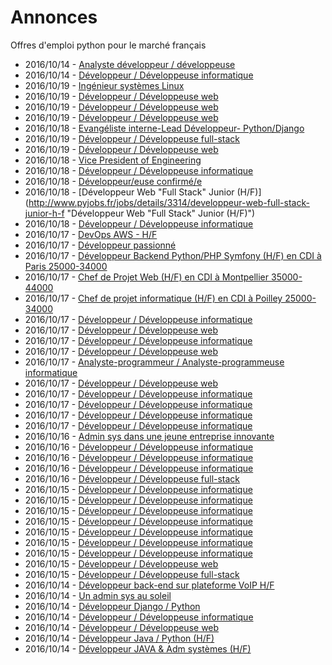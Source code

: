 # Annonces

Offres d'emploi python pour le marché français

* 2016/10/14 - [Analyste développeur / développeuse](http://www.pyjobs.fr/jobs/details/3271/analyste-developpeur-developpeuse "Analyste développeur / développeuse")
* 2016/10/14 - [Développeur / Développeuse informatique](http://www.pyjobs.fr/jobs/details/3276/developpeur-developpeuse-informatique "Développeur / Développeuse informatique")
* 2016/10/19 - [Ingénieur systèmes Linux](http://www.pyjobs.fr/jobs/details/3318/ingenieur-systemes-linux "Ingénieur systèmes Linux")
* 2016/10/19 - [Développeur / Développeuse web](http://www.pyjobs.fr/jobs/details/3320/developpeur-developpeuse-web "Développeur / Développeuse web")
* 2016/10/19 - [Développeur / Développeuse web](http://www.pyjobs.fr/jobs/details/3321/developpeur-developpeuse-web "Développeur / Développeuse web")
* 2016/10/19 - [Développeur / Développeuse web](http://www.pyjobs.fr/jobs/details/3319/developpeur-developpeuse-web "Développeur / Développeuse web")
* 2016/10/18 - [Evangéliste interne-Lead Développeur- Python/Django](http://www.pyjobs.fr/jobs/details/3317/evangeliste-interne-lead-developpeur-python-django "Evangéliste interne-Lead Développeur- Python/Django")
* 2016/10/19 - [Développeur / Développeuse full-stack](http://www.pyjobs.fr/jobs/details/3315/developpeur-developpeuse-full-stack "Développeur / Développeuse full-stack")
* 2016/10/19 - [Développeur / Développeuse web](http://www.pyjobs.fr/jobs/details/3316/developpeur-developpeuse-web "Développeur / Développeuse web")
* 2016/10/18 - [Vice President of Engineering](http://www.pyjobs.fr/jobs/details/3313/vice-president-of-engineering "Vice President of Engineering")
* 2016/10/18 - [Développeur / Développeuse informatique](http://www.pyjobs.fr/jobs/details/3312/developpeur-developpeuse-informatique "Développeur / Développeuse informatique")
* 2016/10/18 - [Développeur/euse confirmé/e](http://www.pyjobs.fr/jobs/details/3311/developpeur-euse-confirme-e "Développeur/euse confirmé/e")
* 2016/10/18 - [Développeur Web "Full Stack" Junior (H/F)](http://www.pyjobs.fr/jobs/details/3314/developpeur-web-full-stack-junior-h-f "Développeur Web "Full Stack" Junior (H/F)")
* 2016/10/18 - [Développeur / Développeuse informatique](http://www.pyjobs.fr/jobs/details/3310/developpeur-developpeuse-informatique "Développeur / Développeuse informatique")
* 2016/10/17 - [DevOps AWS - H/F](http://www.pyjobs.fr/jobs/details/3309/devops-aws-h-f "DevOps AWS - H/F")
* 2016/10/17 - [Développeur passionné](http://www.pyjobs.fr/jobs/details/3299/developpeur-passionne "Développeur passionné")
* 2016/10/17 - [Développeur Backend Python/PHP Symfony (H/F) en CDI à Paris 25000-34000](http://www.pyjobs.fr/jobs/details/3300/developpeur-backend-python-php-symfony-h-f-en-cdi-a-paris-25000-34000 "Développeur Backend Python/PHP Symfony (H/F) en CDI à Paris 25000-34000")
* 2016/10/17 - [Chef de Projet Web (H/F) en CDI à Montpellier 35000-44000](http://www.pyjobs.fr/jobs/details/3301/chef-de-projet-web-h-f-en-cdi-a-montpellier-35000-44000 "Chef de Projet Web (H/F) en CDI à Montpellier 35000-44000")
* 2016/10/17 - [Chef de projet informatique (H/F) en CDI à Poilley 25000-34000](http://www.pyjobs.fr/jobs/details/3296/chef-de-projet-informatique-h-f-en-cdi-a-poilley-25000-34000 "Chef de projet informatique (H/F) en CDI à Poilley 25000-34000")
* 2016/10/17 - [Développeur / Développeuse informatique](http://www.pyjobs.fr/jobs/details/3304/developpeur-developpeuse-informatique "Développeur / Développeuse informatique")
* 2016/10/17 - [Développeur / Développeuse web](http://www.pyjobs.fr/jobs/details/3298/developpeur-developpeuse-web "Développeur / Développeuse web")
* 2016/10/17 - [Développeur / Développeuse informatique](http://www.pyjobs.fr/jobs/details/3297/developpeur-developpeuse-informatique "Développeur / Développeuse informatique")
* 2016/10/17 - [Développeur / Développeuse web](http://www.pyjobs.fr/jobs/details/3303/developpeur-developpeuse-web "Développeur / Développeuse web")
* 2016/10/17 - [Analyste-programmeur / Analyste-programmeuse informatique](http://www.pyjobs.fr/jobs/details/3306/analyste-programmeur-analyste-programmeuse-informatique "Analyste-programmeur / Analyste-programmeuse informatique")
* 2016/10/17 - [Développeur / Développeuse web](http://www.pyjobs.fr/jobs/details/3307/developpeur-developpeuse-web "Développeur / Développeuse web")
* 2016/10/17 - [Développeur / Développeuse informatique](http://www.pyjobs.fr/jobs/details/3295/developpeur-developpeuse-informatique "Développeur / Développeuse informatique")
* 2016/10/17 - [Développeur / Développeuse informatique](http://www.pyjobs.fr/jobs/details/3302/developpeur-developpeuse-informatique "Développeur / Développeuse informatique")
* 2016/10/17 - [Développeur / Développeuse informatique](http://www.pyjobs.fr/jobs/details/3305/developpeur-developpeuse-informatique "Développeur / Développeuse informatique")
* 2016/10/17 - [Développeur / Développeuse informatique](http://www.pyjobs.fr/jobs/details/3308/developpeur-developpeuse-informatique "Développeur / Développeuse informatique")
* 2016/10/16 - [Admin sys dans une jeune entreprise innovante](http://www.pyjobs.fr/jobs/details/3294/admin-sys-dans-une-jeune-entreprise-innovante "Admin sys dans une jeune entreprise innovante")
* 2016/10/16 - [Développeur / Développeuse informatique](http://www.pyjobs.fr/jobs/details/3291/developpeur-developpeuse-informatique "Développeur / Développeuse informatique")
* 2016/10/16 - [Développeur / Développeuse informatique](http://www.pyjobs.fr/jobs/details/3290/developpeur-developpeuse-informatique "Développeur / Développeuse informatique")
* 2016/10/16 - [Développeur / Développeuse informatique](http://www.pyjobs.fr/jobs/details/3292/developpeur-developpeuse-informatique "Développeur / Développeuse informatique")
* 2016/10/16 - [Développeur / Développeuse full-stack](http://www.pyjobs.fr/jobs/details/3293/developpeur-developpeuse-full-stack "Développeur / Développeuse full-stack")
* 2016/10/15 - [Développeur / Développeuse informatique](http://www.pyjobs.fr/jobs/details/3286/developpeur-developpeuse-informatique "Développeur / Développeuse informatique")
* 2016/10/15 - [Développeur / Développeuse informatique](http://www.pyjobs.fr/jobs/details/3285/developpeur-developpeuse-informatique "Développeur / Développeuse informatique")
* 2016/10/15 - [Développeur / Développeuse informatique](http://www.pyjobs.fr/jobs/details/3282/developpeur-developpeuse-informatique "Développeur / Développeuse informatique")
* 2016/10/15 - [Développeur / Développeuse informatique](http://www.pyjobs.fr/jobs/details/3287/developpeur-developpeuse-informatique "Développeur / Développeuse informatique")
* 2016/10/15 - [Développeur / Développeuse informatique](http://www.pyjobs.fr/jobs/details/3288/developpeur-developpeuse-informatique "Développeur / Développeuse informatique")
* 2016/10/15 - [Développeur / Développeuse informatique](http://www.pyjobs.fr/jobs/details/3284/developpeur-developpeuse-informatique "Développeur / Développeuse informatique")
* 2016/10/15 - [Développeur / Développeuse informatique](http://www.pyjobs.fr/jobs/details/3289/developpeur-developpeuse-informatique "Développeur / Développeuse informatique")
* 2016/10/15 - [Développeur / Développeuse web](http://www.pyjobs.fr/jobs/details/3281/developpeur-developpeuse-web "Développeur / Développeuse web")
* 2016/10/15 - [Développeur / Développeuse full-stack](http://www.pyjobs.fr/jobs/details/3283/developpeur-developpeuse-full-stack "Développeur / Développeuse full-stack")
* 2016/10/14 - [Développeur back-end sur plateforme VoIP H/F](http://www.pyjobs.fr/jobs/details/3279/developpeur-back-end-sur-plateforme-voip-h-f "Développeur back-end sur plateforme VoIP H/F")
* 2016/10/14 - [Un admin sys au soleil](http://www.pyjobs.fr/jobs/details/3278/un-admin-sys-au-soleil "Un admin sys au soleil")
* 2016/10/14 - [Développeur Django / Python](http://www.pyjobs.fr/jobs/details/3274/developpeur-django-python "Développeur Django / Python")
* 2016/10/14 - [Développeur / Développeuse informatique](http://www.pyjobs.fr/jobs/details/3270/developpeur-developpeuse-informatique "Développeur / Développeuse informatique")
* 2016/10/14 - [Développeur / Développeuse web](http://www.pyjobs.fr/jobs/details/3273/developpeur-developpeuse-web "Développeur / Développeuse web")
* 2016/10/14 - [Développeur Java / Python (H/F)](http://www.pyjobs.fr/jobs/details/3272/developpeur-java-python-h-f "Développeur Java / Python (H/F)")
* 2016/10/14 - [Développeur JAVA & Adm systèmes (H/F)](http://www.pyjobs.fr/jobs/details/3277/developpeur-java-adm-systemes-h-f "Développeur JAVA & Adm systèmes (H/F)")

